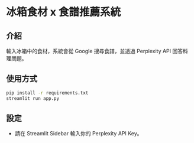 # 冰箱食材 x 食譜推薦系統

## 介紹
輸入冰箱中的食材，系統會從 Google 搜尋食譜，並透過 Perplexity API 回答料理問題。

## 使用方式

```bash
pip install -r requirements.txt
streamlit run app.py
```

## 設定
- 請在 Streamlit Sidebar 輸入你的 Perplexity API Key。
